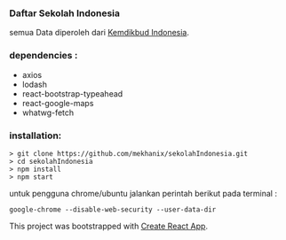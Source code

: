 ### Daftar Sekolah Indonesia
semua Data diperoleh dari [Kemdikbud Indonesia](http://jendela.data.kemdikbud.go.id/jendela/).

### dependencies :
- axios
- lodash
- react-bootstrap-typeahead
- react-google-maps
- whatwg-fetch

### installation:
```
> git clone https://github.com/mekhanix/sekolahIndonesia.git
> cd sekolahIndonesia
> npm install
> npm start
```


untuk pengguna chrome/ubuntu jalankan perintah berikut pada terminal : 
```
google-chrome --disable-web-security --user-data-dir
```

This project was bootstrapped with [Create React App](https://github.com/facebookincubator/create-react-app).
